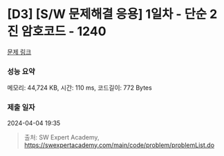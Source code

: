 # [D3] [S/W 문제해결 응용] 1일차 - 단순 2진 암호코드 - 1240 

[문제 링크](https://swexpertacademy.com/main/code/problem/problemDetail.do?contestProbId=AV15FZuqAL4CFAYD) 

### 성능 요약

메모리: 44,724 KB, 시간: 110 ms, 코드길이: 772 Bytes

### 제출 일자

2024-04-04 19:35



> 출처: SW Expert Academy, https://swexpertacademy.com/main/code/problem/problemList.do